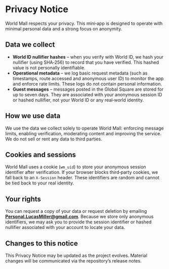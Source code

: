 # Privacy Notice

World Mall respects your privacy. This mini‑app is designed to operate with minimal personal data and a strong focus on anonymity.

## Data we collect

- **World ID nullifier hashes** – when you verify with World ID, we hash your nullifier (using SHA‑256) to record that you have verified. This hashed value is not personally identifiable.
- **Operational metadata** – we log basic request metadata (such as timestamps, route accessed and anonymous user ID) to monitor the app and enforce rate limits. These logs do not contain personal information.
- **Guest messages** – messages posted in the Global Square are stored for up to seven days. They are associated with your anonymous session ID or hashed nullifier, not your World ID or any real‑world identity.

## How we use data

We use the data we collect solely to operate World Mall: enforcing message limits, enabling verification, moderating content and improving the service. We do not sell or rent any data to third parties.

## Cookies and sessions

World Mall uses a cookie (`wm_uid`) to store your anonymous session identifier after verification. If your browser blocks third‑party cookies, we fall back to an `X‑Session` header. These identifiers are random and cannot be tied back to your real identity.

## Your rights

You can request a copy of your data or request deletion by emailing **Personal.LucasMiller@gmail.com**. Because we store only anonymous identifiers, we may ask you to provide the session identifier or hashed nullifier associated with your account to locate your data.

## Changes to this notice

This Privacy Notice may be updated as the project evolves. Material changes will be communicated via the repository’s release notes.
